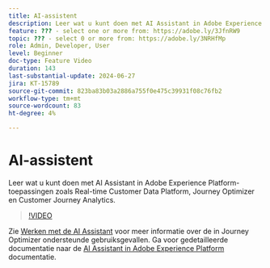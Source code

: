 ```yaml
---
title: AI-assistent
description: Leer wat u kunt doen met AI Assistant in Adobe Experience Platform-toepassingen zoals Real-time Customer Data Platform, Journey Optimizer en Customer Journey Analytics.
feature: ??? - select one or more from: https://adobe.ly/3JfnRW9
topic: ??? - select 0 or more from: https://adobe.ly/3NRHfMp
role: Admin, Developer, User
level: Beginner
doc-type: Feature Video
duration: 143
last-substantial-update: 2024-06-27
jira: KT-15789
source-git-commit: 823ba83b03a2886a755f0e475c39931f08c76fb2
workflow-type: tm+mt
source-wordcount: 83
ht-degree: 4%

---
```



# AI-assistent

Leer wat u kunt doen met AI Assistant in Adobe Experience Platform-toepassingen zoals Real-time Customer Data Platform, Journey Optimizer en Customer Journey Analytics.

>[!VIDEO](https://video.tv.adobe.com/v/3429845/?learn=on)

Zie [Werken met de AI Assistant](https://experienceleague.adobe.com/en/docs/journey-optimizer/using/get-started/ai-assistant) voor meer informatie over de in Journey Optimizer ondersteunde gebruiksgevallen. Ga voor gedetailleerde documentatie naar de [AI Assistant in Adobe Experience Platform](https://experienceleague.adobe.com/en/docs/experience-platform/ai-assistant/home) documentatie.
